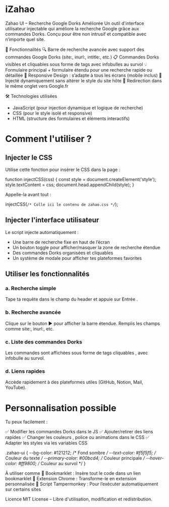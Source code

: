 # iZahao

Zahao UI – Recherche Google Dorks Améliorée
Un outil d'interface utilisateur injectable qui améliore la recherche Google grâce aux commandes Dorks. Conçu pour être non intrusif et compatible avec n’importe quel site. 

📌 Fonctionnalités
🔍 Barre de recherche avancée avec support des commandes Google Dorks (site:, inurl:, intitle:, etc.)
📋 Commandes Dorks visibles et cliquables sous forme de tags avec infobulles au survol
💡 Formulaire principal + formulaire étendu pour une recherche rapide ou détaillée
📱 Responsive Design : s’adapte à tous les écrans (mobile inclus)
🔐 Injecté dynamiquement sans altérer le style du site hôte
🎯 Redirection dans le même onglet vers Google.fr

🛠️ Technologies utilisées
- JavaScript (pour injection dynamique et logique de recherche)
- CSS (pour le style isolé et responsive)
- HTML (structure des formulaires et éléments interactifs)

# Comment l'utiliser ?
## Injecter le CSS
Utilise cette fonction pour insérer le CSS dans la page :

function injectCSS(css) {
  const style = document.createElement('style');
  style.textContent = css;
  document.head.appendChild(style);
}

Appelle-la avant tout :

injectCSS(`
  /* Colle ici le contenu de zahao.css */
`);

## Injecter l'interface utilisateur
Le script injecte automatiquement :
- Une barre de recherche fixe en haut de l’écran
- Un bouton toggle pour afficher/masquer la zone de recherche étendue
- Des commandes Dorks organisées et cliquables
- Un système de modale pour afficher tes plateformes favorites
## Utiliser les fonctionnalités
### a. Recherche simple
Tape ta requête dans le champ du header et appuie sur Entrée .

### b. Recherche avancée
Clique sur le bouton ▶ pour afficher la barre étendue.
Remplis les champs comme site:, inurl:, etc.

### c. Liste des commandes Dorks
Les commandes sont affichées sous forme de tags cliquables , avec infobulle au survol.

### d. Liens rapides
Accède rapidement à des plateformes utiles (GitHub, Notion, Mail, YouTube).

# Personnalisation possible
Tu peux facilement :

✅ Modifier les commandes Dorks dans le JS
✅ Ajouter/retirer des liens rapides
✅ Changer les couleurs , police ou animations dans le CSS
✅ Adapter les styles via les variables CSS


.zahao-ui {
  --bg-color: #121212;     /* Fond sombre */
  --text-color: #f5f5f5;    /* Couleur du texte */
  --primary-color: #00bcd4; /* Couleur principale */
  --hover-color: #ff9800;   /* Couleur au survol */
}


À utiliser comme
🔹 Bookmarklet : Insère tout le code dans un lien bookmarklet
🔹 Extension Chrome : Transforme-le en extension personnalisée
🔹 Script Tampermonkey : Pour l’exécuter automatiquement sur certains sites

 Licence
MIT License – Libre d'utilisation, modification et redistribution.
